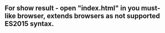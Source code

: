 ## For show result - open "index.html" in you must-like browser, extends browsers as not supported ES2015 syntax.
